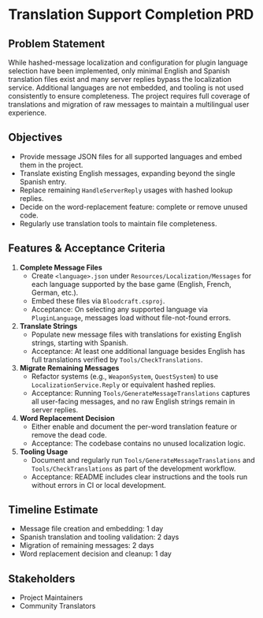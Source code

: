 # Translation Support Completion PRD

## Problem Statement
While hashed-message localization and configuration for plugin language selection have been implemented, only minimal English and Spanish translation files exist and many server replies bypass the localization service. Additional languages are not embedded, and tooling is not used consistently to ensure completeness. The project requires full coverage of translations and migration of raw messages to maintain a multilingual user experience.

## Objectives
- Provide message JSON files for all supported languages and embed them in the project.
- Translate existing English messages, expanding beyond the single Spanish entry.
- Replace remaining `HandleServerReply` usages with hashed lookup replies.
- Decide on the word-replacement feature: complete or remove unused code.
- Regularly use translation tools to maintain file completeness.

## Features & Acceptance Criteria
1. **Complete Message Files**
   - Create `<language>.json` under `Resources/Localization/Messages` for each language supported by the base game (English, French, German, etc.).
   - Embed these files via `Bloodcraft.csproj`.
   - Acceptance: On selecting any supported language via `PluginLanguage`, messages load without file-not-found errors.
2. **Translate Strings**
   - Populate new message files with translations for existing English strings, starting with Spanish.
   - Acceptance: At least one additional language besides English has full translations verified by `Tools/CheckTranslations`.
3. **Migrate Remaining Messages**
   - Refactor systems (e.g., `WeaponSystem`, `QuestSystem`) to use `LocalizationService.Reply` or equivalent hashed replies.
   - Acceptance: Running `Tools/GenerateMessageTranslations` captures all user-facing messages, and no raw English strings remain in server replies.
4. **Word Replacement Decision**
   - Either enable and document the per-word translation feature or remove the dead code.
   - Acceptance: The codebase contains no unused localization logic.
5. **Tooling Usage**
   - Document and regularly run `Tools/GenerateMessageTranslations` and `Tools/CheckTranslations` as part of the development workflow.
   - Acceptance: README includes clear instructions and the tools run without errors in CI or local development.

## Timeline Estimate
- Message file creation and embedding: 1 day
- Spanish translation and tooling validation: 2 days
- Migration of remaining messages: 2 days
- Word replacement decision and cleanup: 1 day

## Stakeholders
- Project Maintainers
- Community Translators
